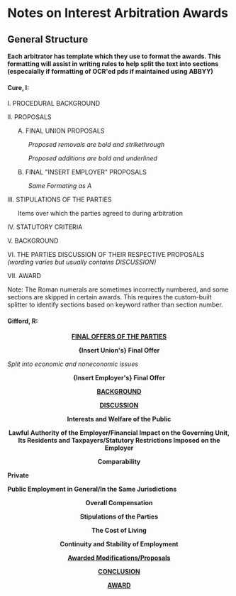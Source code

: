 # Notes on Interest Arbitration Awards

## General Structure

**Each arbitrator has template which they use to format the awards. This formatting will assist in writing rules to help split the text into sections (especaially if formatting of OCR'ed pds if maintained using ABBYY)**

#### Cure, I:

I.  PROCEDURAL BACKGROUND

II.  PROPOSALS 

&nbsp;&nbsp;&nbsp;&nbsp;&nbsp;&nbsp;A. FINAL UNION PROPOSALS

&nbsp;&nbsp;&nbsp;&nbsp;&nbsp;&nbsp;&nbsp;&nbsp;&nbsp;&nbsp;&nbsp;&nbsp;*Proposed removals are bold and strikethrough*

&nbsp;&nbsp;&nbsp;&nbsp;&nbsp;&nbsp;&nbsp;&nbsp;&nbsp;&nbsp;&nbsp;&nbsp;*Proposed additions are bold and underlined*

&nbsp;&nbsp;&nbsp;&nbsp;&nbsp;&nbsp;B. FINAL "INSERT EMPLOYER" PROPOSALS

&nbsp;&nbsp;&nbsp;&nbsp;&nbsp;&nbsp;&nbsp;&nbsp;&nbsp;&nbsp;&nbsp;&nbsp;*Same Formating as A*

III. STIPULATIONS OF THE PARTIES 

&nbsp;&nbsp;&nbsp;&nbsp;&nbsp;&nbsp;Items over which the parties agreed to during arbitration

IV. STATUTORY CRITERIA

V. BACKGROUND

VI. THE PARTIES DISCUSSION OF THEIR RESPECTIVE PROPOSALS *(wording varies but usually contains DISCUSSION)*

VII. AWARD 

Note: The Roman numerals are sometimes incorrectly numbered, and some sections are skipped in certain awards. This requires the custom-built splitter to identify sections based on keyword rather than section number.

#### Gifford, R:

<p align=center><ins><b>FINAL OFFERS OF THE PARTIES</b></ins></p>


<p align=center><b>{Insert Union's} Final Offer</b> </p>

*Split into economic and noneconomic issues*

<p align=center><b>{Insert Employer's} Final Offer</b> </p>

<p align=center><ins><b>BACKGROUND</b></ins></p>

<p align=center><ins><b>DISCUSSION</b></ins></p>
<p align=center><b>Interests and Welfare of the Public</b> </p>
<p align=center><b>Lawful Authority of the Employer/Financial Impact on the Governing Unit, Its Residents and Taxpayers/Statutory Restrictions Imposed on the Employer</b> </p>

<p align=center><b>Comparability</b> </p>

**Private**

**Public Employment in General/In the Same Jurisdictions**

<p align=center><b>Overall Compensation</b> </p>

<p align=center><b>Stipulations of the Parties</b> </p>

<p align=center><b>The Cost of Living</b> </p>

<p align=center><b>Continuity and Stability of Employment</b> </p>

<p align=center><ins><b>Awarded Modifications/Proposals</b></ins></p>

<p align=center><ins><b>CONCLUSION</b></ins></p>

<p align=center><ins><b>AWARD</b></ins></p>